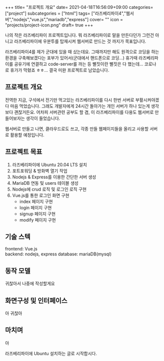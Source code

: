 +++
title= "프로젝트 개요"
date= 2021-04-18T16:56:09+09:00
categories= ["project"]
subcategories = ["html"]
tags= ["라즈베리파이4","웹서버","nodejs","vue.js","mariadb","express"]
cover= ""
icon = "projects/project-icon.png"
draft= true
+++

나의 작은 라즈베리파이 프로젝트입니다. 뭐 라즈베리파이로 말을 만든다던가 그런건 아니고 라즈베리파이에 우분투를 탑재시켜 웹서버로 만드는 것 까지가 목표입니다. 

라즈베리파이4를 제가 군대에 있을 때 샀는데요. 그때까지만 해도 원격으로 코딩을 하는 환경을 구축해보겠다는 포부가 있어서(군대에서 핸드폰으로 코딩...) 휴가때 라즈베리파이를 공유기에 연결하고 code-server를 까는 등 뻘짓이란 뻘짓은 다 했는데... 코로나로 휴가가 막혔죠 ㅎㅎ... 결국 미완 프로젝트로 남았습니다.

## 프로젝트 개요

전역한 지금, 구석에서 전기만 먹고있는 라즈베리파이를 다시 한번 서버로 부활시켜야겠다 마음 먹었습니다. 그래도 개발자에게 24시간 돌아가는 개인 서버가 하나 있는게 생각보다 괜찮거든요. 어차피 서버관련 공부도 할 겸, 이 라즈베리파이를 다용도 웹서버로 만들어보자는 생각이 들었습니다.  

웹서버로 만들고 나면, 클라우드로도 쓰고, 각종 만들 웹페이지들을 올리고 사용할 서버로 활용할 예정입니다.

## 프로젝트 목표
1. 라즈베리파이에 Ubuntu 20.04 LTS 설치
2. 포트포워딩 & 방화벽 열기 작업
3. Nodejs & Express를 이용한 간단한 서버 생성
4. MariaDB 연동 및 users 테이블 생성
5. Nodejs에 crud 로직 및 로그인 로직 구현
6. Vue.js를 통한 로그인 화면 구현
    - index 페이지 구현
    - login 페이지 구현
    - signup 페이지 구현
    - modify 페이지 구현

## 기술 스텍
frontend: Vue.js  
backend: nodejs, express
database: mariaDB(mysql)

## 동작 모델
귀찮아서 나중에 작성할게요

## 화면구성 및 인터페이스
아 귀찮아

## 마치며
아

라즈베리파이에 Ubuntu 설치하는 글로 시작합시다.